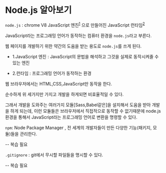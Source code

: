 # Node.js 알아보기

`node.js` : chrome V8 JavaScript 엔진<sup>[1](#footnote_1)</sup> 으로 만들어진 JavaScript 런타임<sup>[2](#footnote_2)</sup>

JavaScript라는 프로그래밍 언어가 동작하는 컴퓨터 환경을 `node.js`라고 부른다.

웹 페이지를 개발하기 위한 약간의 도움을 받는 용도로 `node.js`를 쓰게 된다.

- <a name="footnote_1">1.JavaScript 엔진</a> : JavaScript의 문법을 해석하고 그것을 실제로 동작시켜줄 수 있는 엔진

- <a name="footnote_2">2.런타임</a> : 프로그래밍 언어가 동작하는 환경

웹 브라우저에서는 HTML,CSS,JavaScript만 동작을 한다.

순수하게 위 세가지만 가지고 개발을 하게되면 비효율적일 수 있다.

그래서 개발을 도와주는 여러가지 모듈[Sass,Babel같은]을 설치해서 도움을 받아 개발을 하게 되는데, 이런 모듈들은 브라우저에서 직접적으로 동작할 수 없기때문에 node.js 환경을 통해서 JavaScript라는 프로그래밍 언어로 변환을 명령할 수 있다.

`npm`: Node Package Manager , 전 세계의 개발자들이 만든 다양한 기능(패키지, 모듈)들을 관리한다.

-- 복습 필요

`.gitignore` : git에서 무시할 파일들을 명시할 수 있다.

-- 복습 필요

